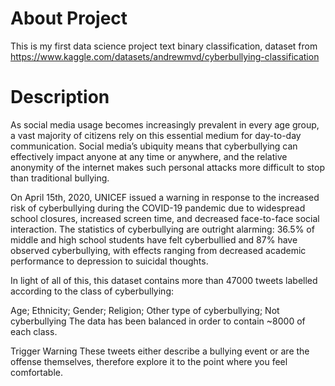 # About Project
This is my first data science project text binary classification, dataset from <https://www.kaggle.com/datasets/andrewmvd/cyberbullying-classification> 

# Description
As social media usage becomes increasingly prevalent in every age group, a vast majority of citizens rely on this essential medium for day-to-day communication. Social media’s ubiquity means that cyberbullying can effectively impact anyone at any time or anywhere, and the relative anonymity
of the internet makes such personal attacks more difficult to stop than traditional bullying.

On April 15th, 2020, UNICEF issued a warning in response to the increased risk of cyberbullying during the COVID-19 pandemic due to widespread school closures, increased screen time, and decreased face-to-face social interaction. The statistics of cyberbullying are outright alarming: 36.5% of middle and high school students have felt cyberbullied and 87% have observed cyberbullying, with effects ranging from decreased academic performance to depression to suicidal thoughts.

In light of all of this, this dataset contains more than 47000 tweets labelled according to the class of cyberbullying:

Age;
Ethnicity;
Gender;
Religion;
Other type of cyberbullying;
Not cyberbullying
The data has been balanced in order to contain ~8000 of each class.

Trigger Warning These tweets either describe a bullying event or are the offense themselves, therefore explore it to the point where you feel comfortable.
